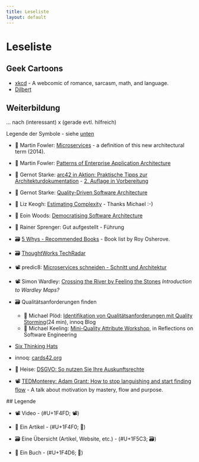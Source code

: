 ```yaml
---
title: Leseliste
layout: default
---
```


# Leseliste

## Geek Cartoons

- [xkcd](https://xkcd.com/) - A webcomic of romance,
sarcasm, math, and language.
- [Dilbert](https://dilbert.com/)

## Weiterbildung

... nach (interessant) x (gerade evtl. hilfreich)

Legende der Symbole - siehe [unten](#legend)

* 📰 Martin Fowler: [Microservices](https://martinfowler.com/articles/microservices.html) - a definition of this new architectural term (2014).

* 📖 Martin Fowler: [Patterns of Enterprise Application Architecture](https://www.amazon.de/Patterns-Enterprise-Application-Architecture-Martin/dp/0321127420)

* 📰 Gernot Starke: [arc42 in Aktion: Praktische Tipps zur Architekturdokumentation](https://www.hanser-elibrary.com/doi/book/10.3139/9783446449381) - [2. Auflage in Vorbereitung](https://www.hanser-kundencenter.de/fachbuch/artikel/9783446463806)

* 📰 Gernot Starke: [Quality-Driven Software Architecture](https://dev.to/gernotstarke/quality-driven-software-architecture-3i9m)

* 📰 Liz Keogh: [Estimating Complexity](https://lizkeogh.com/2013/07/21/estimating-complexity/) - Thanks Michael :-)

* 📰 Eoin Woods: [Democratising Software Architecture](https://speakerdeck.com/eoinwoods/democratising-software-architecture)

* 📖 Rainer Sprenger: Gut aufgestellt - Führung

* 🗃️ [5 Whys - Recommended Books](http://5whys.com/recommended-books/) - Book list by Roy Osherove.

* 🗃️ [ThoughtWorks TechRadar](https://www.thoughtworks.com/de/radar)

* 📽️ predic8: [Microservices schneiden - Schnitt und Architektur](https://www.youtube.com/watch?v=1REgyrRowNw)

* 📽️ Simon Wardley: [Crossing the River by Feeling the Stones](https://www.youtube.com/watch?v=2IW9L1uNMCs) *Introduction to Wardley Maps?*

* 🗃️ Qualitätsanforderungen finden
  * 📰 Michael Plöd: [Identifikation von Qualitätsanforderungen mit Quality Storming](https://www.innoq.com/de/articles/2020/03/quality-storming-workshop/)(24 min), innoq Blog
  * 📰 Michael Keeling: [Mini-Quality Attribute Workshop](https://www.neverletdown.net/p/mini-quality-attribute-workshop.html), in Reflections on Software Engineering

* [Six Thinking Hats](https://en.wikipedia.org/wiki/Six_Thinking_Hats)

* innoq: [cards42.org](https://cards42.org/)

* 📰 Heise: [DSGVO: So nutzen Sie Ihre Auskunftsrechte](https://www.heise.de/newsticker/meldung/DSGVO-So-nutzen-Sie-Ihre-Auskunftsrechte-4429886.html)

* 📽️ [TEDMonterey: Adam Grant: How to stop languishing and start finding flow](https://www.ted.com/talks/adam_grant_how_to_stop_languishing_and_start_finding_flow) - A talk about motivation by mastery, flow and purpose.

<a name="legend">
## Legende
</a>

* 📽️ Video - (#U+1F4FD; :film_projector:)

* 📰 Ein Artikel - (#U+1F4F0; :newspaper:)

* 🗃️ Eine Übersicht (Artikel, Website, etc.) - (#U+1F5C3; :card_file_box:)

* 📖 Ein Buch - (#U+1F4D6; :open_book:)
